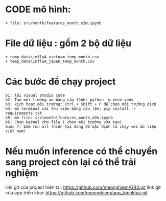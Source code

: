 # CODE mô hình:
    + file: src/month/features_month_m2m.ipynb

# File dữ liệu : gồm 2 bộ dữ liệu
    + temp_data\influA_vietnam_temp_month.csv
    + temp_data\influA_japan_temp_month.csv

# Các bước để chạy project
    b1: tải visual studio code
    b2: Tạo môi trường ảo bằng câu lệnh: python -m venv venv
    b3: kích hoạt môi trường: Ctrl + Shift + P để chọn môi trường dịch
    b4: mở terminal cài thư viện bằng câu lện: pip install -r requirements.txt
    b5: mở file: src\month\features_month_m2m.ipynb
    b6: Chọn kernel cho file ( chọn môi trường vừa tạo)
    bước 7: bấm run all (hiện tại đang để mặc định là chạy với dữ liệu việt nam)

# Nếu muốn inference có thể chuyển sang project còn lại có thể trải nghiệm
link git của project hiện tại: https://github.com/meonghiem/GR3.git
link git của app triển khai: https://github.com/meonghiem/app_trienkhai.git